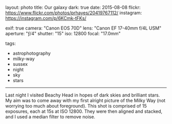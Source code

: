 layout: photo
title: Our galaxy
dark: true
date: 2015-08-08
flickr: https://www.flickr.com/photos/prhayes/20419767112/
instagram: https://instagram.com/p/6KCmk-tFKs/

exif: true
camera: "Canon EOS 70D"
lens: "Canon EF 17-40mm f/4L USM"
aperture: "ƒ/4"
shutter: "15"
iso: 12800
focal: "17.0mm"

tags:
  - astrophotography
  - milky-way
  - sussex
  - night
  - sky
  - stars
---

Last night I visited Beachy Head in hopes of dark skies and brilliant stars. My aim was to come away with my first alright picture of the Milky Way (not worrying too much about foreground). This shot is comprised of 15 exposures, each at 15s at ISO 12800. They were then aligned and stacked, and I used a median filter to remove noise.
